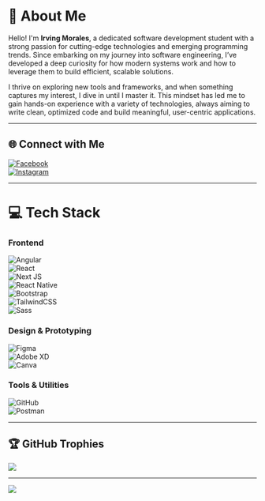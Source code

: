 # 💫 About Me

Hello! I'm **Irving Morales**, a dedicated software development student with a strong passion for cutting-edge technologies and emerging programming trends. Since embarking on my journey into software engineering, I’ve developed a deep curiosity for how modern systems work and how to leverage them to build efficient, scalable solutions.

I thrive on exploring new tools and frameworks, and when something captures my interest, I dive in until I master it. This mindset has led me to gain hands-on experience with a variety of technologies, always aiming to write clean, optimized code and build meaningful, user-centric applications.

---

## 🌐 Connect with Me

[![Facebook](https://img.shields.io/badge/Facebook-%231877F2.svg?logo=Facebook&logoColor=white&style=for-the-badge)](https://www.facebook.com/irving.moralesdom)  
[![Instagram](https://img.shields.io/badge/Instagram-%23E4405F.svg?logo=Instagram&logoColor=white&style=for-the-badge)](https://instagram.com/irving_mordo_)

---

# 💻 Tech Stack

### Frontend
![Angular](https://img.shields.io/badge/angular-%23DD0031.svg?style=for-the-badge&logo=angular&logoColor=white)  
![React](https://img.shields.io/badge/react-%2320232a.svg?style=for-the-badge&logo=react&logoColor=%2361DAFB)  
![Next JS](https://img.shields.io/badge/Next.js-000000?style=for-the-badge&logo=nextdotjs&logoColor=white)  
![React Native](https://img.shields.io/badge/react_native-%2320232a.svg?style=for-the-badge&logo=react&logoColor=%2361DAFB)  
![Bootstrap](https://img.shields.io/badge/bootstrap-%238511FA.svg?style=for-the-badge&logo=bootstrap&logoColor=white)  
![TailwindCSS](https://img.shields.io/badge/tailwindcss-%2338B2AC.svg?style=for-the-badge&logo=tailwind-css&logoColor=white)  
![Sass](https://img.shields.io/badge/Sass-%23CC6699.svg?style=for-the-badge&logo=sass&logoColor=white)

### Design & Prototyping
![Figma](https://img.shields.io/badge/figma-%23F24E1E.svg?style=for-the-badge&logo=figma&logoColor=white)  
![Adobe XD](https://img.shields.io/badge/Adobe%20XD-470137?style=for-the-badge&logo=Adobe%20XD&logoColor=%23FF61F6)  
![Canva](https://img.shields.io/badge/Canva-%2300C4CC.svg?style=for-the-badge&logo=Canva&logoColor=white)

### Tools & Utilities
![GitHub](https://img.shields.io/badge/github-%23121011.svg?style=for-the-badge&logo=github&logoColor=white)  
![Postman](https://img.shields.io/badge/Postman-FF6C37?style=for-the-badge&logo=postman&logoColor=white)

---

## 🏆 GitHub Trophies

![](https://github-profile-trophy.vercel.app/?username=IrvingMordo&theme=darkhub&no-frame=false&no-bg=true&margin-w=4)

---

[![](https://visitcount.itsvg.in/api?id=IrvingMordo&icon=0&color=0)](https://visitcount.itsvg.in)

<!-- Proudly generated with GPRM ( https://gprm.itsvg.in ) -->
